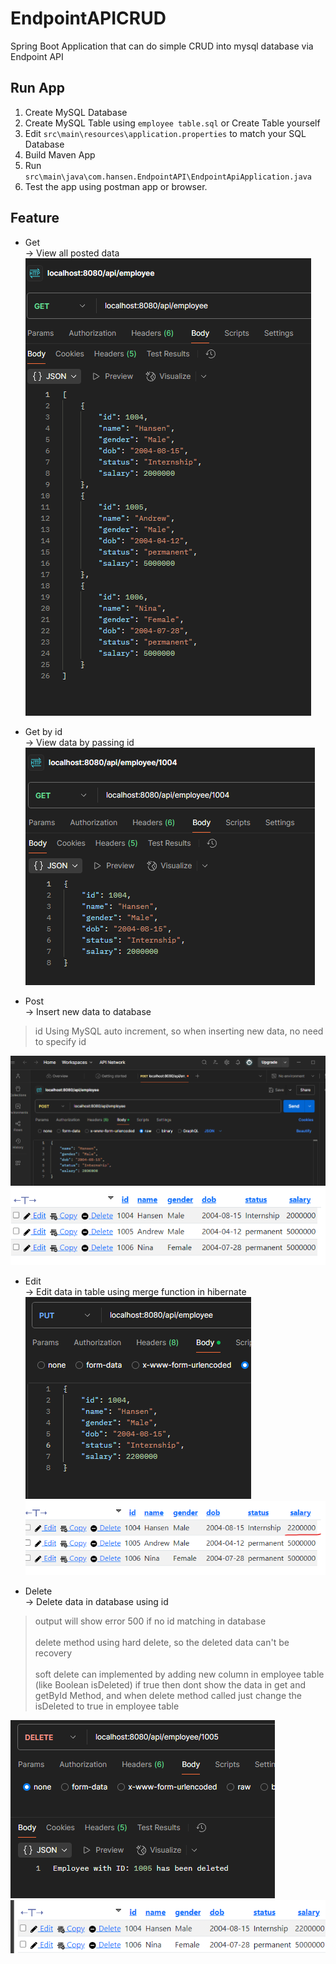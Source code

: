 # EndpointAPICRUD
Spring Boot Application that can do simple CRUD into mysql database via Endpoint API

## Run App
1. Create MySQL Database
2. Create MySQL Table using `employee table.sql` or Create Table yourself
3. Edit `src\main\resources\application.properties` to match your SQL Database
4. Build Maven App
5. Run `src\main\java\com.hansen.EndpointAPI\EndpointApiApplication.java`
6. Test the app using postman app or browser.

## Feature
- Get <br />
-> View all posted data
![get](.mdImage/get.png)

- Get by id <br />
-> View data by passing id
![getById](.mdImage/getById.png)

- Post <br />
-> Insert new data to database <br />
> id Using MySQL auto increment, so when inserting new data, no need to specify id </br>

![post method](.mdImage/post.png)
![database](.mdImage/database.png)

- Edit <br />
-> Edit data in table using merge function in hibernate
![put](.mdImage/put.png)
![put](.mdImage/databaseAfterEdit.png)


- Delete <br />
-> Delete data in database using id
> output will show error 500 if no id matching in database </br></br>
> delete method using hard delete, so the deleted data can't be recovery </br></br>
> soft delete can implemented by adding new column in employee table (like Boolean isDeleted) if true then dont show the data in get and getById Method, and when delete method called just change the isDeleted to true in employee table

![delete](.mdImage/delete.png)
![delete](.mdImage\databaseAfterDelete.png)
